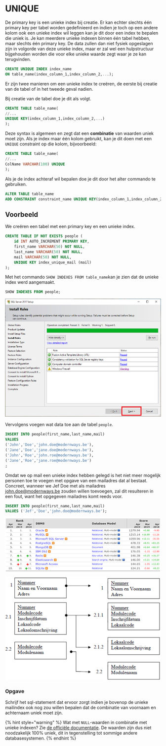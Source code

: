 # UNIQUE

De primary key is een unieke index bij creatie. Er kan echter slechts één primary key per tabel worden gedefinieerd en indien je toch op een andere kolom ook een unieke index wil leggen kan je dit door een index te bepalen die uniek is. Je kan meerdere unieke indexen binnen één tabel hebben, maar slechts één primary key. De data zullen dan niet fysiek opgeslagen zijn in volgorde van deze unieke index, maar er zal wel een hulpstructuur bijgehouden worden die voor elke unieke waarde zegt waar je ze kan terugvinden.

```sql
CREATE UNIQUE INDEX index_name
ON table_name(index_column_1,index_column_2,...);
```

Er zijn twee manieren om een unieke index te creëren, de eerste bij creatie van de tabel of in het tweede geval nadien.

Bij creatie van de tabel doe je dit als volgt.

```sql
CREATE TABLE table_name(
//...
UNIQUE KEY(index_column_1,index_column_2,...) 
);
```

Deze syntax is algemeen en zegt dat een **combinatie** van waarden uniek moet zijn. Als je index maar één kolom gebruikt, kan je dit doen met een `UNIQUE` constraint op die kolom, bijvoorbeeld:

```sql
CREATE TABLE table_name(
//...
ColName VARCHAR(100) UNIQUE
);
```

Als je de index achteraf wil bepalen doe je dit door het alter commando te gebruiken.

```sql
ALTER TABLE table_name
ADD CONSTRAINT constraint_name UNIQUE KEY(index_column_1,index_column_2,...);
```

## Voorbeeld

We creëren een tabel met een primary key en een unieke index.

```sql
CREATE TABLE IF NOT EXISTS people (
    id INT AUTO_INCREMENT PRIMARY KEY,
    first_name VARCHAR(50) NOT NULL,
    last_name VARCHAR(50) NOT NULL,
    mail VARCHAR(50) NOT NULL,
    UNIQUE KEY index_unique_mail (mail)
);
```

Met het commando `SHOW INDEXES FROM table_name`kan je zien dat de unieke index werd aangemaakt.

```sql
SHOW INDEXES FROM people;
```

![](../../.gitbook/assets/image%20%2848%29.png)

Vervolgens voegen wat data toe aan de tabel `people`.

```sql
INSERT INTO people(first_name,last_name,mail)
VALUES
('John','Doe','john.doe@modernways.be'),
('Jane','Doe','jane.doe@modernways.be'),
('John','Roe','john.roe@modernways.be'),
('Jane','Roe','jane.roe@modernways.be')
;
```

Omdat we op mail een unieke index hebben gelegd is het niet meer mogelijk personen toe te voegen met opgave van een mailadres dat al bestaat. Concreet, wanneer we Jef Doe met als mailadres john.doe@modernways.be zouden willen toevoegen, zal dit resulteren in een fout, want het opgegeven mailadres komt reeds voor.

```sql
INSERT INTO people(first_name,last_name,mail)
VALUES ('Jef','Doe','john.doe@modernways.be');
```

![](../../.gitbook/assets/image%20%2829%29.png)

![](../../.gitbook/assets/image%20%2869%29.png)

### Opgave

Schrijf het sql-statement dat ervoor zorgt indien je bovenop de unieke mailindex ook nog zou willen bepalen dat de combinatie van voornaam en achternaam uniek moet zijn.

{% hint style="warning" %}
Wat met `NULL`-waarden in combinatie met unieke indexen? Zie [de officiële documentatie](https://dev.mysql.com/doc/refman/8.0/en/create-index.html#create-index-unique). De waarden zijn dus niet noodzakelijk 100% uniek, dit in tegenstelling tot sommige andere databasesystemen.
{% endhint %}

